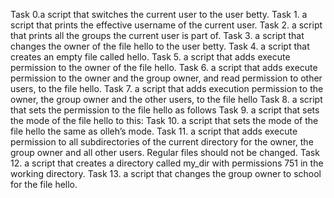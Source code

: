 Task 0.a script that switches the current user to the user betty.
Task 1. a script that prints the effective username of the current user.
Task 2.  a script that prints all the groups the current user is part of.
Task 3. a script that changes the owner of the file hello to the user betty.
Task 4.  a script that creates an empty file called hello.
Task 5.  a script that adds execute permission to the owner of the file hello.
Task 6.  a script that adds execute permission to the owner and the group owner, and read permission to other users, to the file hello.
Task 7. a script that adds execution permission to the owner, the group owner and the other users, to the file hello
Task 8.  a script that sets the permission to the file hello as follows
Task 9. a script that sets the mode of the file hello to this:
Task 10. a script that sets the mode of the file hello the same as olleh’s mode.
Task 11.  a script that adds execute permission to all subdirectories of the current directory for the owner, the group owner and all other users. Regular files should not be changed.
Task 12. a script that creates a directory called my_dir with permissions 751 in the working directory.
Task 13. a script that changes the group owner to school for the file hello.
